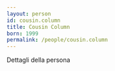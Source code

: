 ```yaml
---
layout: person
id: cousin.column
title: Cousin Column
born: 1999
permalink: /people/cousin.column
---
```


Dettagli della persona 